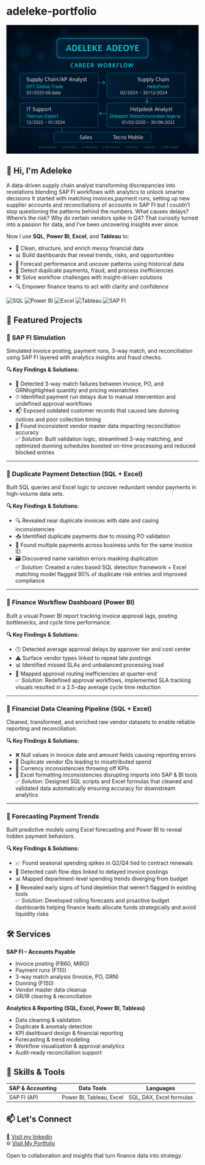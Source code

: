 # adeleke-portfolio
![Adeleke Banner](./adeleke-banner.png)

## 👋 Hi, I'm Adeleke

A data-driven supply chain analyst transforming discrepancies into revelations blending SAP FI workflows with analytics to unlock smarter decisions 
It started with matching invoices,payment runs, setting up new supplier accounts  and reconciliations of accounts in SAP FI but I couldn’t stop questioning the patterns behind the numbers. What causes delays? Where’s the risk? Why do certain vendors spike in Q4? That curiosity turned into a passion for data, and I’ve been uncovering insights ever since.

Now I use **SQL**, **Power BI**, **Excel**, and **Tableau** to:
- 🧹 Clean, structure, and enrich messy financial data  
- 📊 Build dashboards that reveal trends, risks, and opportunities  
- 🔮 Forecast performance and uncover patterns using historical data  
- 🧠 Detect duplicate payments, fraud, and process inefficiencies  
- 🛠 Solve workflow challenges with insight-driven solutions  
- 🔍 Empower finance teams to act with clarity and confidence


![SQL](https://img.shields.io/badge/SQL-blue)
![Power BI](https://img.shields.io/badge/Power_BI-Data_Visuals-yellow)
![Excel](https://img.shields.io/badge/Excel-green)
![Tableau](https://img.shields.io/badge/Tableau-Analytics-orange)
![SAP FI](https://img.shields.io/badge/SAP_FI-Accounts_Payable-brightgreen)



## 🚀 Featured Projects

### 📌 SAP FI Simulation  
Simulated invoice posting, payment runs, 3-way match, and reconciliation using SAP FI layered with analytics insights and fraud checks.

**🔍 Key Findings & Solutions:**
- 🔁 Detected 3-way match failures between invoice, PO, and GRNhighlighted quantity and pricing mismatches
- ⏱ Identified payment run delays due to manual intervention and undefined approval workflows
- 📬 Exposed outdated customer records that caused late dunning notices and poor collection timing
- 🧾 Found inconsistent vendor master data impacting reconciliation accuracy  
✅ *Solution*: Built validation logic, streamlined 3-way matching, and optimized dunning schedules boosted on-time processing and reduced blocked entries

---

### 📌 Duplicate Payment Detection (SQL + Excel)  
Built SQL queries and Excel logic to uncover redundant vendor payments in high-volume data sets.

**🔍 Key Findings & Solutions:**
- 🔍 Revealed near duplicate invoices with date and casing inconsistencies
- 📥 Identified duplicate payments due to missing PO validation
- 🧾 Found multiple payments across business units for the same invoice ID
- 🗃 Discovered name variation errors masking duplication  
✅ *Solution*: Created a rules based SQL detection framework + Excel matching model flagged 90% of duplicate risk entries and improved compliance

---

### 📌 Finance Workflow Dashboard (Power BI)  
Built a visual Power BI report tracking invoice approval lags, posting bottlenecks, and cycle time performance.

**🔍 Key Findings & Solutions:**
- 🕒 Detected average approval delays by approver tier and cost center
- ⚠ Surface vendor types linked to repeat late postings
- 📊 Identified missed SLAs and unbalanced processing load
- 📎 Mapped approval routing inefficiencies at quarter-end  
✅ *Solution*: Redefined approval workflows, implemented SLA tracking visuals resulted in a 2.5-day average cycle time reduction

---

### 📌 Financial Data Cleaning Pipeline (SQL + Excel)  
Cleaned, transformed, and enriched raw vendor datasets to enable reliable reporting and reconciliation.

**🔍 Key Findings & Solutions:**
- ❌ Null values in invoice date and amount fields causing reporting errors
- 🔢 Duplicate vendor IDs leading to misattributed spend
- 🧮 Currency inconsistencies throwing off KPIs
- 📄 Excel formatting inconsistencies disrupting imports into SAP & BI tools  
✅ *Solution*: Designed SQL scripts and Excel formulas that cleaned and validated data automatically ensuring accuracy for downstream analytics

---

### 📌 Forecasting Payment Trends  
Built predictive models using Excel forecasting and Power BI to reveal hidden payment behaviors.

**🔍 Key Findings & Solutions:**
- 📈 Found seasonal spending spikes in Q2/Q4 tied to contract renewals
- 💸 Detected cash flow dips linked to delayed invoice postings
- 📊 Mapped department-level spending trends diverging from budget
- 🧠 Revealed early signs of fund depletion that weren’t flagged in existing tools  
✅ *Solution*: Developed rolling forecasts and proactive budget dashboards helping finance leads allocate funds strategically and avoid liquidity risks

## 🛠 Services

**SAP FI – Accounts Payable**
- Invoice posting (FB60, MIRO)
- Payment runs (F110)
- 3-way match analysis (Invoice, PO, GRN)
- Dunning (F150)
- Vendor master data cleanup
- GR/IR clearing & reconciliation

**Analytics & Reporting (SQL, Excel, Power BI, Tableau)**
- Data cleaning & validation
- Duplicate & anomaly detection
- KPI dashboard design & financial reporting
- Forecasting & trend modeling
- Workflow visualization & approval analytics
- Audit-ready reconciliation support


## 🧰 Skills & Tools

| SAP & Accounting | Data Tools               | Languages           |
|------------------|--------------------------|---------------------|
| SAP FI (AP)      | Power BI, Tableau, Excel | SQL, DAX, Excel formulas |

## 📫 Let's Connect
📄 [Visit my linkedin](https://www.linkedin.com/in/adebayo-msc-csca-b1b6962a4)  
🌐 [Visit My Portfolio](https://www.hectraresources.com)

Open to collaboration and insights that turn finance data into strategy.
